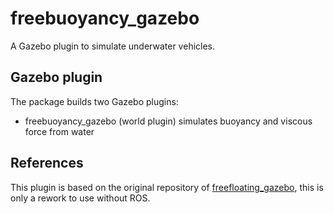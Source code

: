 freebuoyancy_gazebo
===================

A Gazebo plugin to simulate underwater vehicles.

## Gazebo plugin
The package builds two Gazebo plugins:

- freebuoyancy_gazebo (world plugin)
simulates buoyancy and viscous force from water

## References

This plugin is based on the original repository of [freefloating_gazebo](https://github.com/freefloating-gazebo/freefloating_gazebo),
this is only a rework to use without ROS.